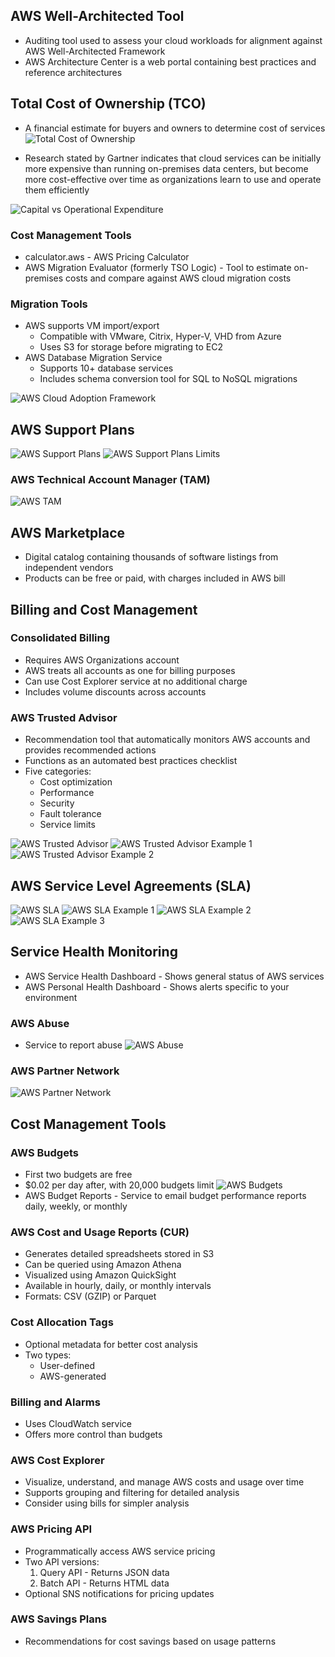 ## AWS Well-Architected Tool

- Auditing tool used to assess your cloud workloads for alignment against AWS Well-Architected Framework
- AWS Architecture Center is a web portal containing best practices and reference architectures

## Total Cost of Ownership (TCO)

- A financial estimate for buyers and owners to determine cost of services
  ![Total Cost of Ownership](./assets/total-cost-of-ownership.png)

- Research stated by Gartner indicates that cloud services can be initially more expensive than running on-premises data centers, but become more cost-effective over time as organizations learn to use and operate them efficiently

![Capital vs Operational Expenditure](./assets/capital-vs-operational-costs.png)

### Cost Management Tools

- calculator.aws - AWS Pricing Calculator
- AWS Migration Evaluator (formerly TSO Logic) - Tool to estimate on-premises costs and compare against AWS cloud migration costs

### Migration Tools

- AWS supports VM import/export
  - Compatible with VMware, Citrix, Hyper-V, VHD from Azure
  - Uses S3 for storage before migrating to EC2
- AWS Database Migration Service
  - Supports 10+ database services
  - Includes schema conversion tool for SQL to NoSQL migrations

![AWS Cloud Adoption Framework](./assets/caf.png)

## AWS Support Plans

![AWS Support Plans](./assets/aws-support-plan.png)
![AWS Support Plans Limits](./assets/aws-support-plan-limit.png)

### AWS Technical Account Manager (TAM)

![AWS TAM](./assets/aws-tam.png)

## AWS Marketplace

- Digital catalog containing thousands of software listings from independent vendors
- Products can be free or paid, with charges included in AWS bill

## Billing and Cost Management

### Consolidated Billing

- Requires AWS Organizations account
- AWS treats all accounts as one for billing purposes
- Can use Cost Explorer service at no additional charge
- Includes volume discounts across accounts

### AWS Trusted Advisor

- Recommendation tool that automatically monitors AWS accounts and provides recommended actions
- Functions as an automated best practices checklist
- Five categories:
  - Cost optimization
  - Performance
  - Security
  - Fault tolerance
  - Service limits

![AWS Trusted Advisor](./assets/aws-trusted-adviser.png)
![AWS Trusted Advisor Example 1](./assets/aws-ta-example.png)
![AWS Trusted Advisor Example 2](./assets/aws-ta-example-2.png)

## AWS Service Level Agreements (SLA)

![AWS SLA](./assets/aws-sla.png)
![AWS SLA Example 1](./assets/sla-ex1.png)
![AWS SLA Example 2](./assets/sla-ex2.png)
![AWS SLA Example 3](./assets/sla-ex3.png)

## Service Health Monitoring

- AWS Service Health Dashboard - Shows general status of AWS services
- AWS Personal Health Dashboard - Shows alerts specific to your environment

### AWS Abuse

- Service to report abuse
  ![AWS Abuse](./assets/aws-abuse.png)

### AWS Partner Network

![AWS Partner Network](./assets/aws-partner-network.png)

## Cost Management Tools

### AWS Budgets

- First two budgets are free
- $0.02 per day after, with 20,000 budgets limit
  ![AWS Budgets](./assets/budget.png)
- AWS Budget Reports - Service to email budget performance reports daily, weekly, or monthly

### AWS Cost and Usage Reports (CUR)

- Generates detailed spreadsheets stored in S3
- Can be queried using Amazon Athena
- Visualized using Amazon QuickSight
- Available in hourly, daily, or monthly intervals
- Formats: CSV (GZIP) or Parquet

### Cost Allocation Tags

- Optional metadata for better cost analysis
- Two types:
  - User-defined
  - AWS-generated

### Billing and Alarms

- Uses CloudWatch service
- Offers more control than budgets

### AWS Cost Explorer

- Visualize, understand, and manage AWS costs and usage over time
- Supports grouping and filtering for detailed analysis
- Consider using bills for simpler analysis

### AWS Pricing API

- Programmatically access AWS service pricing
- Two API versions:
  1. Query API - Returns JSON data
  2. Batch API - Returns HTML data
- Optional SNS notifications for pricing updates

### AWS Savings Plans

- Recommendations for cost savings based on usage patterns
